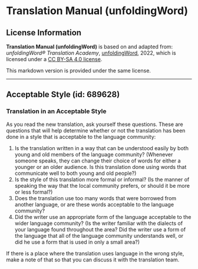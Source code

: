# Translation Manual (unfoldingWord)

## License Information

**Translation Manual (unfoldingWord)** is based on and adapted from: _unfoldingWord® Translation Academy_, [unfoldingWord](https://unfoldingword.org/utw), 2022, which is licensed under a [CC BY-SA 4.0 license](https://creativecommons.org/licenses/by-sa/4.0/legalcode.en).

This markdown version is provided under the same license.



--------------------------------

## Acceptable Style (id: 689628)

### Translation in an Acceptable Style

As you read the new translation, ask yourself these questions. These are questions that will help determine whether or not the translation has been done in a style that is acceptable to the language community:

1. Is the translation written in a way that can be understood easily by both young and old members of the language community? (Whenever someone speaks, they can change their choice of words for either a younger or an older audience. Is this translation done using words that communicate well to both young and old people?)
2. Is the style of this translation more formal or informal? (Is the manner of speaking the way that the local community prefers, or should it be more or less formal?)
3. Does the translation use too many words that were borrowed from another language, or are these words acceptable to the language community?
4. Did the writer use an appropriate form of the language acceptable to the wider language community? (Is the writer familiar with the dialects of your language found throughout the area? Did the writer use a form of the language that all of the language community understands well, or did he use a form that is used in only a small area?)

If there is a place where the translation uses language in the wrong style, make a note of that so that you can discuss it with the translation team.


